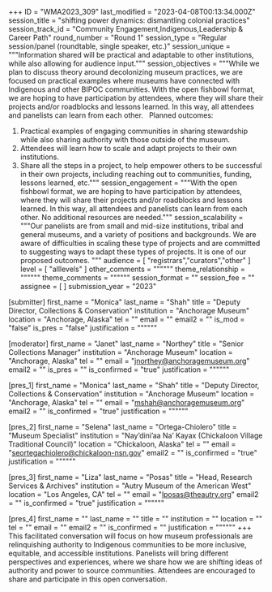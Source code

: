 +++
ID = "WMA2023_309"
last_modified = "2023-04-08T00:13:34.000Z"
session_title = "shifting power dynamics: dismantling colonial practices"
session_track_id = "Community Engagement,Indigenous,Leadership & Career Path"
round_number = "Round 1"
session_type = "Regular session/panel (roundtable, single speaker, etc.)"
session_unique = """Information shared will be practical and adaptable to other institutions, while also allowing for audience input."""
session_objectives = """While we plan to discuss theory around decolonizing museum practices, we are focused on practical examples where museums have connected with Indigenous and other BIPOC communities. With the open fishbowl format, we are hoping to have participation by attendees, where they will share their projects and/or roadblocks and lessons learned. In this way, all attendees and panelists can learn from each other. 
 
Planned outcomes:
1) Practical examples of engaging communities in sharing stewardship while also sharing authority with those outside of the museum.
2) Attendees will learn how to scale and adapt projects to their own institutions. 
3) Share all the steps in a project, to help empower others to be successful in their own projects, including reaching out to communities, funding, lessons learned, etc."""
session_engagement = """With the open fishbowl format, we are hoping to have participation by attendees, where they will share their projects and/or roadblocks and lessons learned. In this way, all attendees and panelists can learn from each other. No additional resources are needed."""
session_scalability = """Our panelists are from small and mid-size institutions, tribal and general museums, and a variety of positions and backgrounds. We are aware of difficulties in scaling these type of projects and are committed to suggesting ways to adapt these types of projects. It is one of our proposed outcomes.
"""
audience = [ "registrars","curators","other" ]
level = [ "alllevels" ]
other_comments = """"""
theme_relationship = """"""
theme_comments = """"""
session_format = ""
session_fee = ""
assignee = [  ]
submission_year = "2023"

[submitter]
first_name = "Monica"
last_name = "Shah"
title = "Deputy Director, Collections & Conservation"
institution = "Anchorage Museum"
location = "Anchorage, Alaska"
tel = ""
email = ""
email2 = ""
is_mod = "false"
is_pres = "false"
justification = """"""

[moderator]
first_name = "Janet"
last_name = "Northey"
title = "Senior Collections Manager"
institution = "Anchorage Museum"
location = "Anchorage, Alaska"
tel = ""
email = "jnorthey@anchoragemuseum.org"
email2 = ""
is_pres = ""
is_confirmed = "true"
justification = """"""

[pres_1]
first_name = "Monica"
last_name = "Shah"
title = "Deputy Director, Collections & Conservation"
institution = "Anchorage Museum"
location = "Anchorage, Alaska"
tel = ""
email = "mshah@anchoragemuseum.org"
email2 = ""
is_confirmed = "true"
justification = """"""

[pres_2]
first_name = "Selena"
last_name = "Ortega-Chiolero"
title = "Museum Specialist"
institution = "Nay’dini’aa Na’ Kayax  (Chickaloon Village Traditional Council)"
location = "Chickaloon, Alaska"
tel = ""
email = "seortegachiolero@chickaloon-nsn.gov"
email2 = ""
is_confirmed = "true"
justification = """"""

[pres_3]
first_name = "Liza"
last_name = "Posas"
title = "Head, Research Services & Archives"
institution = "Autry Museum of the American West"
location = "Los Angeles, CA"
tel = ""
email = "lposas@theautry.org"
email2 = ""
is_confirmed = "true"
justification = """"""

[pres_4]
first_name = ""
last_name = ""
title = ""
institution = ""
location = ""
tel = ""
email = ""
email2 = ""
is_confirmed = ""
justification = """"""
+++
This facilitated conversation will focus on how museum professionals are relinquishing authority to Indigenous communities to be more inclusive, equitable, and accessible institutions. Panelists will bring different perspectives and experiences, where we share how we are shifting ideas of authority and power to source communities. Attendees are encouraged to share and participate in this open conversation.
  
